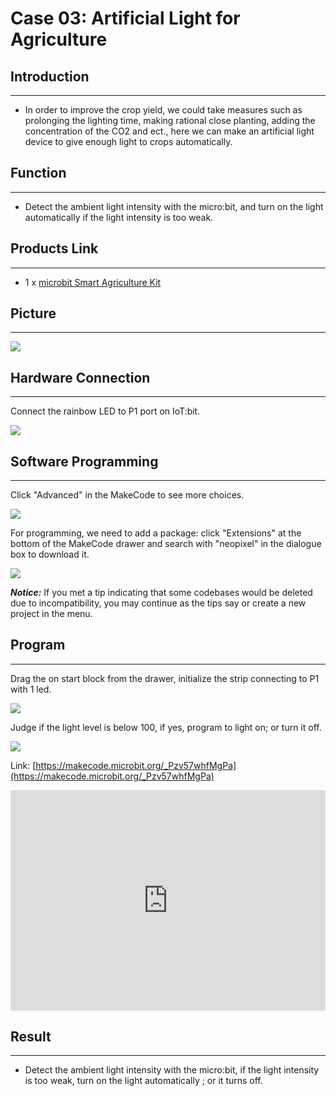 # Case 03: Artificial Light for Agriculture


##  Introduction
---

- In order to improve the crop yield, we could take measures such as prolonging the lighting time, making rational close planting,  adding the concentration of the CO2 and ect., here we can make an artificial light device to give enough light to crops automatically. 

##  Function
---
- Detect the ambient light intensity with the micro:bit, and turn on the light automatically if the light intensity is too weak. 

## Products Link
---
- 1 x [microbit Smart Agriculture Kit](https://shop.elecfreaks.com/products/elecfreaks-micro-bit-smart-agriculture-kit-without-micro-bit-board?_pos=2&_sid=2c86b7764&_ss=r)

## Picture
---
![](./images/microbit-Smart-Agriculture-Kit-case-01-02.png)

## Hardware Connection
---

Connect the rainbow LED to P1 port on IoT:bit. 

![](./images/microbit-Smart-Agriculture-Kit-case-03-03.png)

## Software Programming 

---

Click "Advanced" in the MakeCode to see more choices.

![](./images/microbit-Smart-Agriculture-Kit-case-01-04.png)

For programming, we need to add a package: click "Extensions" at the bottom of the MakeCode drawer and search with "neopixel" in the dialogue box to download it. 

![](./images/microbit-Smart-Agriculture-Kit-case-03-06.png)

***Notice:*** If you met a tip indicating that some codebases would be deleted due to incompatibility, you may continue as the tips say or create a new project in the menu. 

## Program

---

Drag the on start block from the drawer, initialize the strip connecting to P1 with 1 led. 

![](./images/microbit-Smart-Agriculture-Kit-case-03-07.png)

Judge if the light level is below 100, if yes, program to light on; or turn it off. 

![](./images/microbit-Smart-Agriculture-Kit-case-03-08.png)

Link: [https://makecode.microbit.org/_Pzv57whfMgPa](https://makecode.microbit.org/_Pzv57whfMgPa)

<div style="position:relative;height:0;padding-bottom:70%;overflow:hidden;">
<iframe style="position:absolute;top:0;left:0;width:100%;height:100%;" src="https://makecode.microbit.org/#pub:https://makecode.microbit.org/_Pzv57whfMgPa" frameborder="0" sandbox="allow-popups allow-forms allow-scripts allow-same-origin">
</iframe>
</div>  


## Result
---
- Detect the ambient light intensity with the micro:bit, if the light intensity is too weak, turn on the light automatically ; or it turns off. 



